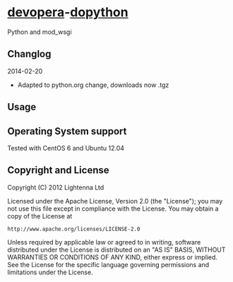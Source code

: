 [devopera](http://devopera.com)-[dopython](http://devopera.com/module/dopython)
==============

Python and mod_wsgi

Changlog
--------

2014-02-20

  * Adapted to python.org change, downloads now .tgz

Usage
-----

Operating System support
------------------------

Tested with CentOS 6 and Ubuntu 12.04

Copyright and License
---------------------

Copyright (C) 2012 Lightenna Ltd

Licensed under the Apache License, Version 2.0 (the "License"); you may not use this file except in compliance with the License. You may obtain a copy of the License at

    http://www.apache.org/licenses/LICENSE-2.0

Unless required by applicable law or agreed to in writing, software distributed under the License is distributed on an "AS IS" BASIS, WITHOUT WARRANTIES OR CONDITIONS OF ANY KIND, either express or implied. See the License for the specific language governing permissions and limitations under the License.
